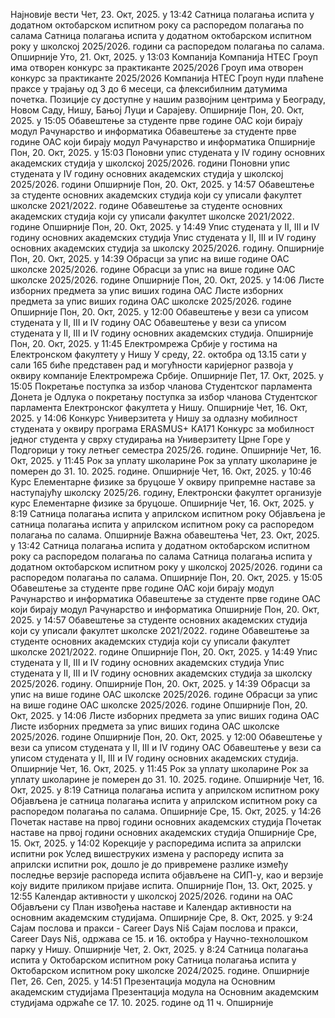Најновије вести
Чет, 23. Окт, 2025. у 13:42
Сатница полагања испита у додатном октобарском испитном року са распоредом полагања по салама
Сатница полагања испита у додатном октобарском испитном року у школској 2025/2026. години са распоредом полагања по салама.
Опширније
Уто, 21. Окт, 2025. у 13:03
Компанија Компанија HTEC Гроуп има отворен конкурс за практиканте 2025/2026 Гроуп има отворен конкурс за практиканте 2025/2026
Компанија HTEC Гроуп нуди плаћене праксе у трајању од 3 до 6 месеци, са флексибилним датумима почетка. Позиције су доступне у нашим развојним центрима у Београду, Новом Саду, Нишу, Бањој Луци и Сарајеву.
Опширније
Пон, 20. Окт, 2025. у 15:05
Обавештење за студенте прве године ОАС који бирају модул Рачунарство и информатика
Обавештење за студенте прве године ОАС који бирају модул Рачунарство и информатика
Опширније
Пон, 20. Окт, 2025. у 15:03
Поновни упис студената у IV годину основних академских студија у школској 2025/2026. години
Поновни упис студената у IV годину основних академских студија у школској 2025/2026. години
Опширније
Пон, 20. Окт, 2025. у 14:57
Обавештење за студенте основних академских студија који су уписали факултет школске 2021/2022. године
Обавештење за студенте основних академских студија који су уписали факултет школске 2021/2022. године
Опширније
Пон, 20. Окт, 2025. у 14:49
Упис студената у II, III и IV годину основних академских студија
Упис студената у II, III и IV годину основних академских студија за школску 2025/2026. годину.
Опширније
Пон, 20. Окт, 2025. у 14:39
Обрасци за упис на више године ОАС школске 2025/2026. године
Обрасци за упис на више године ОАС школске 2025/2026. године
Опширније
Пон, 20. Окт, 2025. у 14:06
Листе изборних предмета за упис виших година ОАС
Листе изборних предмета за упис виших година ОАС школске 2025/2026. године
Опширније
Пон, 20. Окт, 2025. у 12:00
Обавештење у вези са уписом студената у II, III и IV годину ОАС
Обавештење у вези са уписом студената у II, III и IV годину основних академских студија.
Опширније
Пон, 20. Окт, 2025. у 11:45
Електромрежа Србије у гостима на Електронском факултету у Нишу
У среду, 22. октобра од 13.15 сати у сали 165 биће представен рад и могућности каријерног развоја у оквиру компаније Електромрежа Србије.
Опширније
Пет, 17. Окт, 2025. у 15:05
Покретање поступка за избор чланова Студентског парламента
Донета је Одлука о покретању поступка за избор чланова Студентског парламента Електронског факултета у Нишу.
Опширније
Чет, 16. Окт, 2025. у 14:06
Конкурс Универзитета у Нишу за одлазну мобилност студената у оквиру програма ЕRASMUS+ КА171
Конкурс за мобилност једног студента у сврху студирања на Универзитету Црне Горе у Подгорици у току летњег семестра 2025/26. године.
Опширније
Чет, 16. Окт, 2025. у 11:45
Рок за уплату школарине
Рок за уплату школарине је померен до 31. 10. 2025. године.
Опширније
Чет, 16. Окт, 2025. у 10:46
Курс Елементарне физике за бруцоше
У оквиру припремне наставе за наступајућу школску 2025/26. годину, Електронски факултет организује курс Елементарне физике за бруцоше.
Опширније
Чет, 16. Окт, 2025. у 8:19
Сатница полагања испита у априлском испитном року
Објављена је сатница полагања испита у априлском испитном року са распоредом полагања по салама.
Опширније
Важна обавештења
Чет, 23. Окт, 2025. у 13:42
Сатница полагања испита у додатном октобарском испитном року са распоредом полагања по салама
Сатница полагања испита у додатном октобарском испитном року у школској 2025/2026. години са распоредом полагања по салама.
Опширније
Пон, 20. Окт, 2025. у 15:05
Обавештење за студенте прве године ОАС који бирају модул Рачунарство и информатика
Обавештење за студенте прве године ОАС који бирају модул Рачунарство и информатика
Опширније
Пон, 20. Окт, 2025. у 14:57
Обавештење за студенте основних академских студија који су уписали факултет школске 2021/2022. године
Обавештење за студенте основних академских студија који су уписали факултет школске 2021/2022. године
Опширније
Пон, 20. Окт, 2025. у 14:49
Упис студената у II, III и IV годину основних академских студија
Упис студената у II, III и IV годину основних академских студија за школску 2025/2026. годину.
Опширније
Пон, 20. Окт, 2025. у 14:39
Обрасци за упис на више године ОАС школске 2025/2026. године
Обрасци за упис на више године ОАС школске 2025/2026. године
Опширније
Пон, 20. Окт, 2025. у 14:06
Листе изборних предмета за упис виших година ОАС
Листе изборних предмета за упис виших година ОАС школске 2025/2026. године
Опширније
Пон, 20. Окт, 2025. у 12:00
Обавештење у вези са уписом студената у II, III и IV годину ОАС
Обавештење у вези са уписом студената у II, III и IV годину основних академских студија.
Опширније
Чет, 16. Окт, 2025. у 11:45
Рок за уплату школарине
Рок за уплату школарине је померен до 31. 10. 2025. године.
Опширније
Чет, 16. Окт, 2025. у 8:19
Сатница полагања испита у априлском испитном року
Објављена је сатница полагања испита у априлском испитном року са распоредом полагања по салама.
Опширније
Сре, 15. Окт, 2025. у 14:26
Почетак наставе на првој години основних академских студија
Почетак наставе на првој години основних академских студија
Опширније
Сре, 15. Окт, 2025. у 14:02
Корекције у распоредима испита за априлски испитни рок
Услед вишеструких измена у распореду испита за априлски испитни рок, дошло је до привремене разлике између последње верзије распореда испита објављене на СИП-у, као и верзије коју видите приликом пријаве испита.
Опширније
Пон, 13. Окт, 2025. у 12:55
Календар активности у школској 2025/2026. години на ОАС
Објављени су План извођења наставе и Календар активности на основним академским студијама.
Опширније
Сре, 8. Окт, 2025. у 9:24
Сајам послова и пракси - Career Days Niš
Сајам послова и пракси, Career Days Niš, одржава се 15. и 16. октобра у Научно-технолошком парку у Нишу.
Опширније
Чет, 2. Окт, 2025. у 8:24
Сатница полагања испита у Октобарском испитном року
Сатница полагања испита у Октобарском испитном року школске 2024/2025. године.
Опширније
Пет, 26. Сеп, 2025. у 14:51
Презентација модула на Основним академским студијама
Презентација модула на Основним академским студијама одржаће се 17. 10. 2025. године од 11 ч.
Опширније